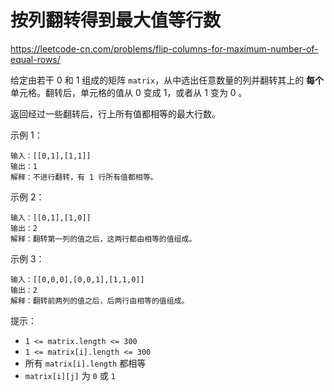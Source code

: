 # 按列翻转得到最大值等行数

https://leetcode-cn.com/problems/flip-columns-for-maximum-number-of-equal-rows/

给定由若干 0 和 1 组成的矩阵 `matrix`，从中选出任意数量的列并翻转其上的 **每个** 单元格。翻转后，单元格的值从 0 变成 1，或者从 1 变为 0 。

返回经过一些翻转后，行上所有值都相等的最大行数。

示例 1：

```
输入：[[0,1],[1,1]]
输出：1
解释：不进行翻转，有 1 行所有值都相等。
```

示例 2：

```
输入：[[0,1],[1,0]]
输出：2
解释：翻转第一列的值之后，这两行都由相等的值组成。
```

示例 3：

```
输入：[[0,0,0],[0,0,1],[1,1,0]]
输出：2
解释：翻转前两列的值之后，后两行由相等的值组成。
```

提示：

- `1 <= matrix.length <= 300`
- `1 <= matrix[i].length <= 300`
- 所有 `matrix[i].length` 都相等
- `matrix[i][j]` 为 `0` 或 `1`
